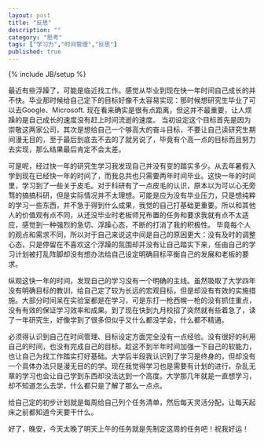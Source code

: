 ```yaml
---
layout: post
title: "反思"
description: ""
category: "思考"
tags: ["学习力","时间管理","反思"]
published: true
---
```

{% include JB/setup %}

最近有些浮躁了，可能是临近找工作。感觉从毕业到现在快一年时间自己成长的并不快。毕业那时候给自己定下的目标好像不太容易实现：那时候想研究生毕业了可以去Google、Microsoft. 现在看来确实是很有点距离，但这并不最重要，让人烦躁的是自己成长的速度没有赶上时间流逝的速度。 当初设定这个目标首先是因为崇敬这两家公司，其次是想给自己一个够高大的奋斗目标，不要让自己读研究生期间漫无目的，至于最后到底去不去的了就另说了，毕竟有个高一点的目标而且努力去实现，那么结果最后肯定不会太差。

可是呢，经过快一年的研究生学习我发现自己并没有变的踏实多少。从去年暑假入学到现在已经快一年的时间了，而我总共也只需要两年时间毕业。这快一年的时间里，学习到了一些关于皮毛。对于科研有了一点皮毛的认识，原本以为可以心无旁骛的搞搞科研，但是实际情况并不太理想。可能是应为没有毕业压力，只是想纯粹的学习一些东西，并不急于得到什么成果，我觉的自己打基础更重要。所以和其他人的价值观有点不同，从还没毕业时老板师兄布置的任务和要求我就有点不太适应，感觉到一种强烈的急切、浮躁心态，不断的打消了我的积极性。 毕竟每个人的观点和需求不同，所以对于自己来说这中间是自己的原因更大：没有及时的调整心态，只是停留在不喜欢这个浮躁的氛围却并没有让自己踏实下来，任由自己的学习计划被打乱阵脚却没有想办法给自己设定明确目标平衡自己的发展和老板的要求。

纵观这快一年的时间，发现自己的学习没有一个明确的主线。虽然吸取了大学四年没有明确目标的教训，给自己定了较为长远的宏观目标，但是却没有有效的实施措施。大部分时间呆在实验室都是在学习，可是东打一枪西幌一枪的没有抓住重点，没有有效的保证学习效率和成果。到了现在快到九月校招了突然就有些着急了，读了一年研究生，好像学到了很多但似乎又什么都没学会，什么都不精通。

必须得认识到自己在时间管理、目标设定方面完全没有一点经验。没有很好的利用自己的时间，也没有完成自己的目标。趁这不到半年时间加强一下自己的软能力，也让自己为找工作踏实打好基础。大学后半段我认识到了学习是终身的，但却没有一个具体办法只是漫无目的的学。现在我觉得学习也是需要有计划的进行，杂乱无章的学习也会让自己学到东西却没法达到一个高度。大学那几年就是一直想学习，却不知道怎么去学，什么都只是了解了那么一点点。

给自己定的初步计划就是每周给自己列个任务清单，然后每天灵活分配，让每天起床之前都知道今天要干什么。

好了，晚安，今天太晚了明天上午的任务就是先制定这周的任务吧！祝我好运！